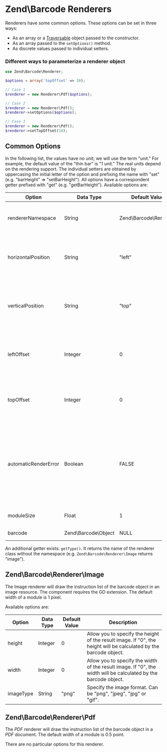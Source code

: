 # Zend\\Barcode Renderers

Renderers have some common options. These options can be set in three ways:

- As an array or a [Traversable](http://php.net/traversable) object passed to the constructor.
- As an array passed to the `setOptions()` method.
- As discrete values passed to individual setters.

### Different ways to parameterize a renderer object

```php
use Zend\Barcode\Renderer;

$options = array('topOffset' => 10);

// Case 1
$renderer = new Renderer\Pdf($options);

// Case 2
$renderer = new Renderer\Pdf();
$renderer->setOptions($options);

// Case 3
$renderer = new Renderer\Pdf();
$renderer->setTopOffset(10);

```

## Common Options

In the following list, the values have no unit; we will use the term "unit." For example, the
default value of the "thin bar" is "1 unit." The real units depend on the rendering support. The
individual setters are obtained by uppercasing the initial letter of the option and prefixing the
name with "set" (e.g. "barHeight" =\> "setBarHeight"). All options have a correspondent getter
prefixed with "get" (e.g. "getBarHeight"). Available options are:


|Option              |Data Type            |Default Value          |Description                                                                                                                                                                                                 |
|--------------------|---------------------|-----------------------|------------------------------------------------------------------------------------------------------------------------------------------------------------------------------------------------------------|
|rendererNamespace   |String               |Zend\\Barcode\\Renderer|Namespace of the renderer; for example, if you need to extend the renderers                                                                                                                                 |
|horizontalPosition  |String               |"left"                 |Can be "left", "center" or "right". Can be useful with PDF or if the setWidth() method is used with an image renderer.                                                                                      |
|verticalPosition    |String               |"top"                  |Can be "top", "middle" or "bottom". Can be useful with PDF or if the setHeight() method is used with an image renderer.                                                                                     |
|leftOffset          |Integer              |0                      |Top position of the barcode inside the renderer. If used, this value will override the "horizontalPosition" option.                                                                                         |
|topOffset           |Integer              |0                      |Top position of the barcode inside the renderer. If used, this value will override the "verticalPosition" option.                                                                                           |
|automaticRenderError|Boolean              |FALSE                  |Whether or not to automatically render errors. If an exception occurs, the provided barcode object will be replaced with an Error representation. Note that some errors (or exceptions) can not be rendered.|
|moduleSize          |Float                |1                      |Size of a rendering module in the support.                                                                                                                                                                  |
|barcode             |Zend\\Barcode\\Object|NULL                   |The barcode object to render.                                                                                                                                                                               |

 An additional getter
exists: `getType()`. It returns the name of the renderer class without the namespace (e.g.
`Zend\Barcode\Renderer\Image` returns "image").

## Zend\\Barcode\\Renderer\\Image

The Image renderer will draw the instruction list of the barcode object in an image resource. The
component requires the GD extension. The default width of a module is 1 pixel.

Available options are:


|Option   |Data Type|Default Value|Description                                                                                                      |
|---------|---------|-------------|-----------------------------------------------------------------------------------------------------------------|
|height   |Integer  |0            |Allow you to specify the height of the result image. If "0", the height will be calculated by the barcode object.|
|width    |Integer  |0            |Allow you to specify the width of the result image. If "0", the width will be calculated by the barcode object.  |
|imageType|String   |"png"        |Specify the image format. Can be "png", "jpeg", "jpg" or "gif".                                                  |



## Zend\\Barcode\\Renderer\\Pdf

The *PDF* renderer will draw the instruction list of the barcode object in a *PDF* document. The
default width of a module is 0.5 point.

There are no particular options for this renderer.

